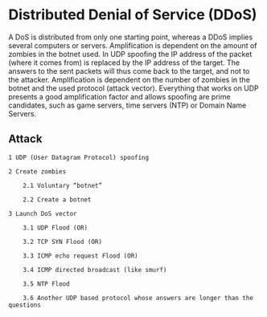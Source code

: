 # Distributed Denial of Service (DDoS)

A DoS is distributed from only one starting point, whereas a DDoS implies several computers or servers. Amplification is dependent on the amount of zombies in the botnet used. In UDP spoofing the IP address of the packet (where it comes from) is replaced by the IP address of the target. The answers to the sent packets will thus come back to the target, and not to the attacker. Amplification is dependent on the number of zombies in the botnet and the used protocol (attack vector). Everything that works on UDP presents a good amplification factor and allows spoofing are prime candidates, such as game servers, time servers (NTP) or Domain Name Servers.

## Attack

    1 UDP (User Datagram Protocol) spoofing

    2 Create zombies

        2.1 Voluntary “botnet”

        2.2 Create a botnet

    3 Launch DoS vector

        3.1 UDP Flood (OR)

        3.2 TCP SYN Flood (OR)

        3.3 ICMP echo request Flood (OR)

        3.4 ICMP directed broadcast (like smurf)

        3.5 NTP Flood

        3.6 Another UDP based protocol whose answers are longer than the questions
